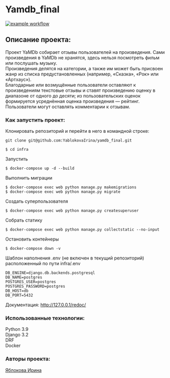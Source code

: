 # Yamdb_final
[![example workflow](https://github.com/YablokovaIrina/yamdb_final/actions/workflows/yamdb_workflow.yml/badge.svg?branch=main)](https://github.com/YablokovaIrina/yamdb_final/actions/workflows/yamdb_workflow.yml)

## Описание проекта:
Проект YaMDb собирает отзывы пользователей на произведения. Сами произведения в YaMDb не хранятся, здесь нельзя посмотреть фильм или послушать музыку.   
Произведения делятся на категории, а также им может быть присвоен жанр из списка предустановленных (например, «Сказка», «Рок» или «Артхаус»).  
Благодарные или возмущённые пользователи оставляют к произведениям текстовые отзывы и ставят произведению оценку в диапазоне от одного до десяти; из пользовательских оценок формируется усреднённая оценка произведения — рейтинг.
Пользователи могут оставлять комментарии к отзывам.


### Как запустить проект:
Клонировать репозиторий и перейти в него в командной строке:

```
git clone git@github.com:YablokovaIrina/yamdb_final.git
```

```
$ cd infra
```

Запустить

```
$ docker-compose up -d --build
```

Выполнить миграции 

```
$ docker-compose exec web python manage.py makemigrations
$ docker-compose exec web python manage.py migrate
```

Создать суперпользователя

```
$ docker-compose exec web python manage.py createsuperuser
```

Собрать статику

```
$ docker-compose exec web python manage.py collectstatic --no-input
```

Остановить контейнеры

```
$ docker-compose down -v
```

Шаблон наполнения .env (не включен в текущий репозиторий) расположенный по пути infra/.env

```
DB_ENGINE=django.db.backends.postgresql
DB_NAME=postgres
POSTGRES_USER=postgres
POSTGRES_PASSWORD=postgres
DB_HOST=db
DB_PORT=5432
```

Документация: http://127.0.0.1/redoc/

### Использованные технологии:
Python 3.9  
Django 3.2  
DRF  
Docker


### Авторы проекта:
[Яблокова Ирина](https://github.com/YablokovaIrina) 
